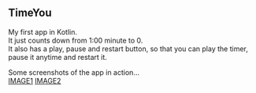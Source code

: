 ## TimeYou  
My first app in Kotlin.  
It just counts down from 1:00 minute to 0.  
It also has a play, pause and restart button, so that you can play the timer, pause it anytime and restart it.

Some screenshots of the app in action...  
[IMAGE1](https://drive.google.com/file/d/1zFqNIvAdhZ0_IMum-H2dBX28DGO4BBYP/view?usp=sharing)
[IMAGE2](https://drive.google.com/file/d/13xP6WzbgQFbhVl2-Sfx5ZiKGn5BGdWYm/view?usp=sharing)
